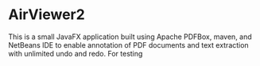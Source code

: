 # AirViewer2
This is a small JavaFX application built using Apache PDFBox, maven, and NetBeans IDE to enable annotation of PDF documents and text extraction with unlimited undo and redo.
For testing

